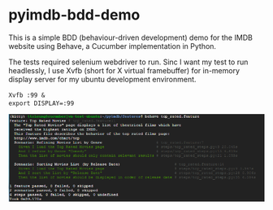 # pyimdb-bdd-demo

This is a simple BDD (behaviour-driven development) demo for the IMDB website using Behave, a Cucumber implementation in Python.

The tests required selenium webdriver to run. Sinc I want my test to run headlessly, I use Xvfb (short for X virtual framebuffer) for in-memory display server for my ubuntu development environment.

    Xvfb :99 & 
    export DISPLAY=:99

![Alt text](/Capture2.PNG?raw=true "Sample Test Run")
